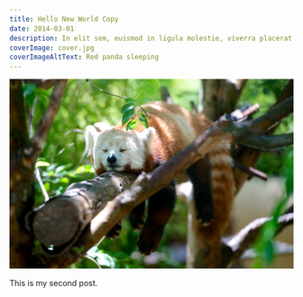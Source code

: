 ```yaml
---
title: Hello New World Copy
date: 2014-03-01
description: In elit sem, euismod in ligula molestie, viverra placerat leo. Suspendisse viverra scelerisque ultrices. Vivamus placerat gravida purus et pharetra. Praesent eu leo ligula. Praesent finibus condimentum lacus. Aenean mollis risus laoreet nulla vestibulum bibendum. Mauris justo dolor, fringilla non interdum quis, blandit vitae justo. Donec blandit, tellus at tristique vulputate, quam ante accumsan tortor, vel ultrices nisi diam sit amet tortor.
coverImage: cover.jpg
coverImageAltText: Red panda sleeping
---
```


![Red panda sleeping](./cover.jpg)

This is my second post.
